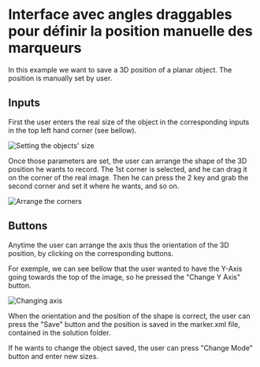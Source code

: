 # Interface avec angles draggables pour définir la position manuelle des marqueurs

In this example we want to save a 3D position of a planar object. The position is manually set by user.

## Inputs
First the user enters the real size of the object in the corresponding inputs in the top left hand corner (see bellow).

![Setting the objects' size](https://github.com/potioc/Papart-examples/blob/master/papart-examples/Camera/GuiCorners/guicorners_size.png)

Once those parameters are set, the user can arrange the shape of the 3D position he wants to record.
The 1st corner is selected, and he can drag it on the corner of the real image. Then he can press the 2 key and grab the second corner and set it where he wants, and so on.

![Arrange the corners](https://github.com/potioc/Papart-examples/blob/master/papart-examples/Camera/GuiCorners/guicorners_drag.png)

## Buttons
Anytime the user can arrange the axis thus the orientation of the 3D position, by clicking on the corresponding buttons.

For exemple, we can see bellow that the user wanted to have the Y-Axis going towards the top of the image, so he pressed the "Change Y Axis" button.

![Changing axis](https://github.com/potioc/Papart-examples/blob/master/papart-examples/Camera/GuiCorners/guicorners_axis.png)

When the orientation and the position of the shape is correct, the user can press the "Save" button and the position is saved in the marker.xml file, contained in the solution folder.

If he wants to change the object saved, the user can press "Change Mode" button and enter new sizes.
